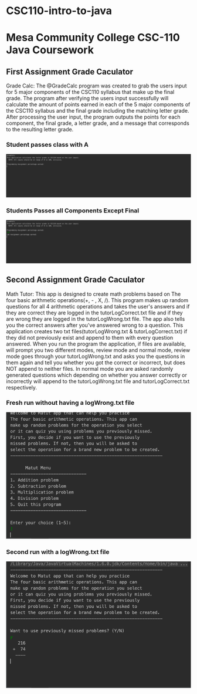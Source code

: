 # CSC110-intro-to-java
# Mesa Community College CSC-110 Java Coursework


## First Assignment Grade Caculator

Grade Calc:
The @GradeCalc program was created to grab the users input for 5 major components of the CSC110 syllabus that make up the final grade. The program after verifying the users input successfully will calculate the amount of points earned in each of the 5 major components of the CSC110 syllabus and the final grade including the matching letter grade. After processing the user input, the program outputs the points for each component, the final grade, a letter grade, and a message that corresponds to the resulting letter grade.


### Student passes class with A
![1](https://github.com/RamziJabali/CSC110-intro-to-java/blob/master/screen-shots/gradeCalc-test1.gif)

### Students Passes all Components Except Final
![2](https://github.com/RamziJabali/CSC110-intro-to-java/blob/master/screen-shots/gradeCalc-test2.gif)


## Second Assignment Grade Caculator

Math Tutor:
This app is designed to create math problems based on The four basic arithmetic operations(+, - , X, /). This program makes up random questions for all 4 arithmetic operations and takes the user's answers  and if they are correct they are logged in the tutorLogCorrect.txt file and if they are wrong they are logged in the tutorLogWrong.txt file. The app also tells you the correct answers after you've answered wrong to a question. This application creates two txt files(tutorLogWrong.txt & tutorLogCorrect.txt) if they did not previously exist and append to them with every question answered. When you run the program the application, if files are available, will prompt you two different modes, review mode and normal mode, review mode goes through your tutorLogWrong.txt and asks you the questions in them again and tell you whether you got the correct or incorrect, but does NOT append to neither files. In normal mode you are asked randomly generated questions which depending on whether you answer correctly or incorrectly will append to the tutorLogWrong.txt file and tutorLogCorrect.txt respectively.

### Fresh run without having a logWrong.txt file
![1](https://github.com/RamziJabali/CSC110-intro-to-java/blob/master/screen-shots/Matut-test1.gif)

### Second run with a logWrong.txt file
![1](https://github.com/RamziJabali/CSC110-intro-to-java/blob/master/screen-shots/Matut-test2.gif)

